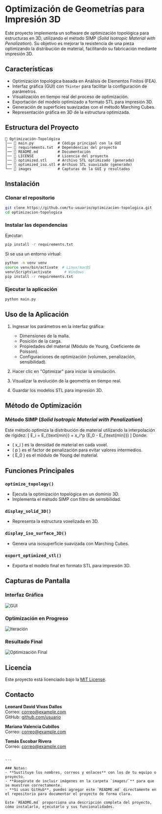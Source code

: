 # Optimización de Geometrías para Impresión 3D

Este proyecto implementa un software de optimización topológica para estructuras en 3D, utilizando el método SIMP (*Solid Isotropic Material with Penalization*). Su objetivo es mejorar la resistencia de una pieza optimizando la distribución de material, facilitando su fabricación mediante impresión 3D.

## Características
- Optimización topológica basada en Análisis de Elementos Finitos (FEA).
- Interfaz gráfica (GUI) con `Tkinter` para facilitar la configuración de parámetros.
- Visualización en tiempo real del proceso de optimización.
- Exportación del modelo optimizado a formato STL para impresión 3D.
- Generación de superficies suavizadas con el método Marching Cubes.
- Representación gráfica en 3D de la estructura optimizada.

## Estructura del Proyecto
```
📁 Optimización-Topológica
│── 📜 main.py           # Código principal con la GUI
│── 📜 requirements.txt  # Dependencias del proyecto
│── 📜 README.md         # Documentación
│── 📜 LICENSE           # Licencia del proyecto
│── 📜 optimized.stl     # Archivo STL optimizado (generado)
│── 📜 optimized_iso.stl # Archivo STL suavizado (generado)
└── 📁 images            # Capturas de la GUI y resultados
```

## Instalación
### Clonar el repositorio
```bash
git clone https://github.com/tu-usuario/optimizacion-topologica.git
cd optimizacion-topologica
```

### Instalar las dependencias
Ejecutar:
```bash
pip install -r requirements.txt
```

Si se usa un entorno virtual:
```bash
python -m venv venv
source venv/bin/activate  # Linux/macOS
venv\Scripts\activate      # Windows
pip install -r requirements.txt
```

### Ejecutar la aplicación
```bash
python main.py
```

## Uso de la Aplicación
1. Ingresar los parámetros en la interfaz gráfica:
   - Dimensiones de la malla.
   - Posición de la carga.
   - Propiedades del material (Módulo de Young, Coeficiente de Poisson).
   - Configuraciones de optimización (volumen, penalización, sensibilidad).
   
2. Hacer clic en "Optimizar" para iniciar la simulación.

3. Visualizar la evolución de la geometría en tiempo real.

4. Guardar los modelos STL para impresión 3D.

## Método de Optimización
### Método SIMP (*Solid Isotropic Material with Penalization*)
Este método optimiza la distribución de material utilizando la interpolación de rigidez:
\[
E_i = E_{\text{min}} + x_i^p (E_0 - E_{\text{min}})
\]
Donde:
- \( x_i \) es la densidad de material en cada voxel.
- \( p \) es el factor de penalización para evitar valores intermedios.
- \( E_0 \) es el módulo de Young del material.

## Funciones Principales
### `optimize_topology()`
- Ejecuta la optimización topológica en un dominio 3D.
- Implementa el método SIMP con filtro de sensibilidad.

### `display_solid_3D()`
- Representa la estructura voxelizada en 3D.

### `display_iso_surface_3D()`
- Genera una isosuperficie suavizada con Marching Cubes.

### `export_optimized_stl()`
- Exporta el modelo final en formato STL para impresión 3D.

## Capturas de Pantalla
### Interfaz Gráfica
![GUI](images/gui_main.png)

### Optimización en Progreso
![Iteración](images/gui_iteration.png)

### Resultado Final
![Optimización Final](images/gui_final.png)

## Licencia
Este proyecto está licenciado bajo la [MIT License](LICENSE).

## Contacto
**Leonard David Vivas Dallos**  
Correo: [correo@example.com](mailto:correo@example.com)  
GitHub: [github.com/usuario](https://github.com/usuario)

**Mariana Valencia Cubillos**  
Correo: [correo@example.com](mailto:correo@example.com)  

**Tomás Escobar Rivera**  
Correo: [correo@example.com](mailto:correo@example.com)  
```

---

### Notas:
- **Sustituye los nombres, correos y enlaces** con los de tu equipo o proyecto.
- **Asegúrate de incluir imágenes en la carpeta `images/`** para que se muestren correctamente.
- **Si usas GitHub**, puedes agregar este `README.md` directamente en el repositorio para documentar el proyecto de forma clara.

Este `README.md` proporciona una descripción completa del proyecto, cómo instalarlo, ejecutarlo y sus funcionalidades.
